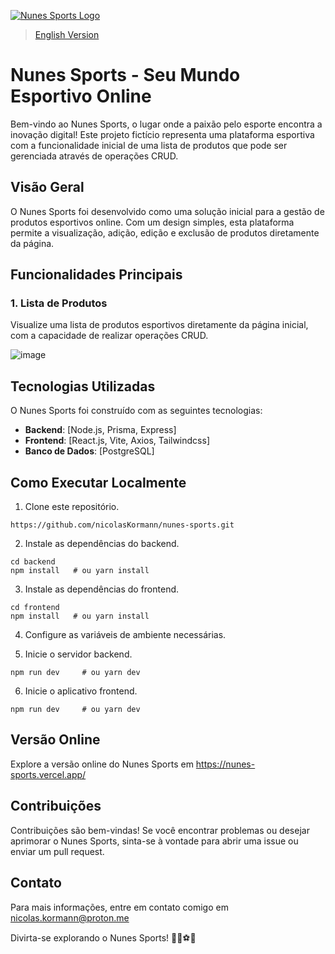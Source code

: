 
[![Nunes Sports Logo](https://github.com/nicolasKormann/nunes-sports/assets/104602223/1ca80008-5b7b-4a4a-aded-264f7c8991d8)](https://nunes-sports.vercel.app/)

> [English Version](README.md)

 
# Nunes Sports - Seu Mundo Esportivo Online

Bem-vindo ao Nunes Sports, o lugar onde a paixão pelo esporte encontra a inovação digital! Este projeto fictício representa uma plataforma esportiva com a funcionalidade inicial de uma lista de produtos que pode ser gerenciada através de operações CRUD.

## Visão Geral

O Nunes Sports foi desenvolvido como uma solução inicial para a gestão de produtos esportivos online. Com um design simples, esta plataforma permite a visualização, adição, edição e exclusão de produtos diretamente da página.

## Funcionalidades Principais

### 1. Lista de Produtos
Visualize uma lista de produtos esportivos diretamente da página inicial, com a capacidade de realizar operações CRUD.

![image](https://github.com/nicolasKormann/nunes-sports/assets/104602223/4c6a2c0c-c2a9-46ba-832c-04d31fa4e0c1)


## Tecnologias Utilizadas

O Nunes Sports foi construído com as seguintes tecnologias:

- **Backend**: [Node.js, Prisma, Express]
- **Frontend**: [React.js, Vite, Axios, Tailwindcss]
- **Banco de Dados**: [PostgreSQL]

## Como Executar Localmente

1. Clone este repositório.

```
https://github.com/nicolasKormann/nunes-sports.git
```

2. Instale as dependências do backend.

```
cd backend
npm install   # ou yarn install
```

3. Instale as dependências do frontend.
   
```
cd frontend
npm install   # ou yarn install
```

4. Configure as variáveis de ambiente necessárias.

5. Inicie o servidor backend.
   
```
npm run dev     # ou yarn dev
```

6. Inicie o aplicativo frontend.
   
```
npm run dev     # ou yarn dev
```

## Versão Online

Explore a versão online do Nunes Sports em https://nunes-sports.vercel.app/

## Contribuições
Contribuições são bem-vindas! Se você encontrar problemas ou desejar aprimorar o Nunes Sports, sinta-se à vontade para abrir uma issue ou enviar um pull request.

## Contato
Para mais informações, entre em contato comigo em nicolas.kormann@proton.me

Divirta-se explorando o Nunes Sports! 🚀🏀⚽🏈






